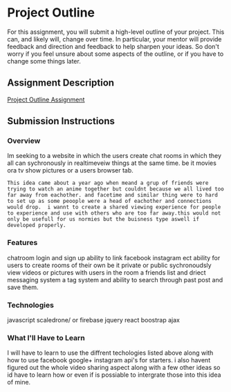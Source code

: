 # Project Outline
For this assignment, you will submit a high-level outline of your project. This can, and likely will, change over time. In particular, your mentor will provide feedback and direction and feedback to help sharpen your ideas. So don't worry if you feel unsure about some aspects of the outline, or if you have to change some things later.

## Assignment Description
[Project Outline Assignment](https://education.launchcode.org/liftoff/assignments/project-outline/)

## Submission Instructions

### Overview

Im seeking to a website in which the users create chat rooms in which they all can sychronously in realtimeveiw things at the same time. be it movies ora tv show pictures or a users browser tab. 

	This idea came about a year ago when meand a grup of friends were trying to watch an anime together but couldnt because we all lived too far away from eachother. and facetime and similar thing were to hard to set up as some peoople were a head of eachother and connections would drop.  i wannt to create a shared viewing experience for people to experience and use with others who are too far away.this would not only be usefull for us normies but the buisness type aswell if developed properly.


### Features
chatroom 
login and sign up
ability to link facebook instagram ect
ability for users to create rooms of their own be it private or public
sychronoudsly view videos or pictures with users in the room
a friends list and driect messaging system
a tag system and ability to search through past post and save them.

### Technologies
javascript
scaledrone/ or firebase
jquery
react
boostrap
ajax

### What I'll Have to Learn
 I will have to learn to use the diffrent techologies listed above along with how to use facebook google+ instagram api's for starters. i also havent figured out the whole video sharing aspect along with a few other ideas so id have to learn how or even if is possiable to intergrate those into this idea of mine.